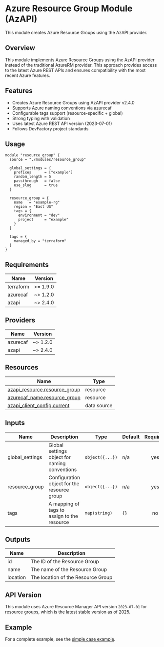 # Azure Resource Group Module (AzAPI)

This module creates Azure Resource Groups using the AzAPI provider.

## Overview

This module implements Azure Resource Groups using the AzAPI provider instead of the traditional AzureRM provider. This approach provides access to the latest Azure REST APIs and ensures compatibility with the most recent Azure features.

## Features

- Creates Azure Resource Groups using AzAPI provider v2.4.0
- Supports Azure naming conventions via azurecaf
- Configurable tags support (resource-specific + global)
- Strong typing with validation
- Uses latest Azure REST API version (2023-07-01)
- Follows DevFactory project standards

## Usage

```hcl
module "resource_group" {
  source = "./modules/resource_group"

  global_settings = {
    prefixes      = ["example"]
    random_length = 5
    passthrough   = false
    use_slug      = true
  }

  resource_group = {
    name   = "example-rg"
    region = "East US"
    tags = {
      environment = "dev"
      project     = "example"
    }
  }

  tags = {
    managed_by = "terraform"
  }
}
```

## Requirements

| Name | Version |
|------|---------|
| terraform | >= 1.9.0 |
| azurecaf | ~> 1.2.0 |
| azapi | ~> 2.4.0 |

## Providers

| Name | Version |
|------|---------|
| azurecaf | ~> 1.2.0 |
| azapi | ~> 2.4.0 |

## Resources

| Name | Type |
|------|------|
| [azapi_resource.resource_group](https://registry.terraform.io/providers/Azure/azapi/latest/docs/resources/resource) | resource |
| [azurecaf_name.resource_group](https://registry.terraform.io/providers/aztfmod/azurecaf/latest/docs/resources/azurecaf_name) | resource |
| [azapi_client_config.current](https://registry.terraform.io/providers/Azure/azapi/latest/docs/data-sources/client_config) | data source |

## Inputs

| Name | Description | Type | Default | Required |
|------|-------------|------|---------|:--------:|
| global_settings | Global settings object for naming conventions | `object({...})` | n/a | yes |
| resource_group | Configuration object for the resource group | `object({...})` | n/a | yes |
| tags | A mapping of tags to assign to the resource | `map(string)` | `{}` | no |

## Outputs

| Name | Description |
|------|-------------|
| id | The ID of the Resource Group |
| name | The name of the Resource Group |
| location | The location of the Resource Group |

## API Version

This module uses Azure Resource Manager API version `2023-07-01` for resource groups, which is the latest stable version as of 2025.

## Example

For a complete example, see the [simple case example](../../../examples/resource_group/simple_case/configuration.tfvars).
